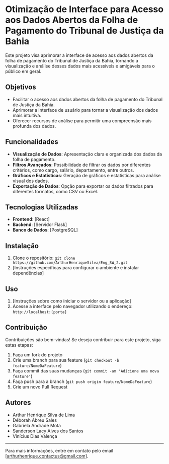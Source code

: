 # Otimização de Interface para Acesso aos Dados Abertos da Folha de Pagamento do Tribunal de Justiça da Bahia

Este projeto visa aprimorar a interface de acesso aos dados abertos da folha de pagamento do Tribunal de Justiça da Bahia, tornando a visualização e análise desses dados mais acessíveis e amigáveis para o público em geral.

## Objetivos

- Facilitar o acesso aos dados abertos da folha de pagamento do Tribunal de Justiça da Bahia.
- Aprimorar a interface de usuário para tornar a visualização dos dados mais intuitiva.
- Oferecer recursos de análise para permitir uma compreensão mais profunda dos dados.

## Funcionalidades

- **Visualização de Dados**: Apresentação clara e organizada dos dados da folha de pagamento.
- **Filtros Avançados**: Possibilidade de filtrar os dados por diferentes critérios, como cargo, salário, departamento, entre outros.
- **Gráficos e Estatísticas**: Geração de gráficos e estatísticas para análise visual dos dados.
- **Exportação de Dados**: Opção para exportar os dados filtrados para diferentes formatos, como CSV ou Excel.

## Tecnologias Utilizadas

- **Frontend**: [React]
- **Backend**: [Servidor Flask]
- **Banco de Dados**: [PostgreSQL]

## Instalação

1. Clone o repositório: `git clone https://github.com/ArthurHenriqueSilva/Eng_SW_2.git`
2. [Instruções específicas para configurar o ambiente e instalar dependências]

## Uso

1. [Instruções sobre como iniciar o servidor ou a aplicação]
2. Acesse a interface pelo navegador utilizando o endereço: `http://localhost:[porta]`

## Contribuição

Contribuições são bem-vindas! Se deseja contribuir para este projeto, siga estas etapas:

1. Faça um fork do projeto
2. Crie uma branch para sua feature (`git checkout -b feature/NomeDaFeature`)
3. Faça commit das suas mudanças (`git commit -am 'Adicione uma nova feature'`)
4. Faça push para a branch (`git push origin feature/NomeDaFeature`)
5. Crie um novo Pull Request

## Autores

- Arthur Henrique Silva de Lima
- Déborah Abreu Sales
- Gabriela Andrade Mota
- Sanderson Lacy Alves dos Santos
- Vinícius Dias Valença


---

Para mais informações, entre em contato pelo email [arthurhenrique.contactus@gmail.com].
